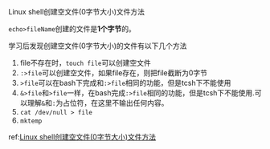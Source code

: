 Linux shell创建空文件(0字节大小)文件方法

`echo>fileName`创建的文件是**1个字节**的。

学习后发现创建空文件(0字节大小)的文件有以下几个方法

1. file不存在时，`touch file`可以创建空文件
2. `:>file`可以创建空文件，如果file存在，则把file截断为0字节
3. `>file`可以在bash下完成和`:>file`相同的功能，但是tcsh下不能使用
4. `&>file`和`>file`一样，在bash完成`:>file`相同的功能，但是tcsh下不能使用.可以理解`&`和`:`为占位符，在这里不输出任何内容。
5. `cat /dev/null > file`
6. `mktemp`

ref:[Linux shell创建空文件(0字节大小)文件方法](http://laoxu.blog.51cto.com/4120547/1273831)
